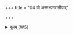 +++
title = "04 यो अस्मभ्यमरातीयाद्"

+++
<details><summary>मूलम् (WS)</summary>

यो अस्मभ्यमरातीयाद् यश्च नो द्वेषदिज्जनः ।  
आमादः क्रव्यादो तिपूंस्तानग्ने सं दहा त्वम् ॥ ४ ॥
</details>